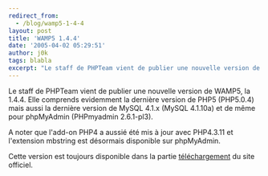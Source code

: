 ```yaml
---
redirect_from:
  - /blog/wamp5-1-4-4
layout: post
title: 'WAMP5 1.4.4'
date: '2005-04-02 05:29:51'
author: j0k
tags: blabla
excerpt: "Le staff de PHPTeam vient de publier une nouvelle version de WAMP5, la 1.4.4.   Elle comprends evidemment la dernière version de PHP5 (PHP5.0.4) mais aussi la dernière version de MySQL 4.1.x (MySQL 4.1.10a) et de même pour phpMyAdmin (PHPmyadmin 2.6.1-pl3).  \n  \nA noter que l'add-on PHP4 a aussié été mis à jour avec PHP4.3.11 et l'extension mbstring est      …"
---
```


Le staff de PHPTeam vient de publier une nouvelle version de WAMP5, la 1.4.4.   Elle comprends evidemment la dernière version de PHP5 (PHP5.0.4) mais aussi la dernière version de MySQL 4.1.x (MySQL 4.1.10a) et de même pour phpMyAdmin (PHPmyadmin 2.6.1-pl3).

A noter que l'add-on PHP4 a aussié été mis à jour avec PHP4.3.11 et l'extension mbstring est désormais disponible sur phpMyAdmin.

Cette version est toujours disponible dans la partie [téléchargement](http://www.wampserver.com/download.php) du site officiel.

